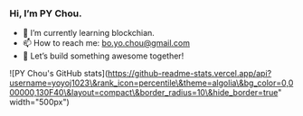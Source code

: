 ### Hi, I’m PY Chou.

- 🌱 I’m currently learning blockchian.
- 📫 How to reach me: bo.yo.chou@gmail.com
- 🚀 Let’s build something awesome together! 

![PY Chou's GitHub stats](https://github-readme-stats.vercel.app/api?username=yoyoj1023\&rank_icon=percentile\&theme=algolia\&bg_color=0,000000,130F40\&layout=compact\&border_radius=10\&hide_border=true" width="500px")

<!--
**yoyoj1023/yoyoj1023** is a ✨ _special_ ✨ repository because its `README.md` (this file) appears on your GitHub profile.

Here are some ideas to get you started:

- 🔭 I’m currently working on ...
- 🌱 I’m currently learning ...
- 👯 I’m looking to collaborate on ...
- 🤔 I’m looking for help with ...
- 💬 Ask me about ...
- 📫 How to reach me: ...
- 😄 Pronouns: ...
- ⚡ Fun fact: ...
-->
